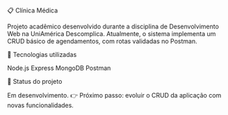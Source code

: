 📋 Clínica Médica

Projeto acadêmico desenvolvido durante a disciplina de Desenvolvimento Web na UniAmérica Descomplica.
Atualmente, o sistema implementa um CRUD básico de agendamentos, com rotas validadas no Postman.

🚀 Tecnologias utilizadas

Node.js
Express
MongoDB
Postman

📌 Status do projeto

Em desenvolvimento.
👉 Próximo passo: evoluir o CRUD da aplicação com novas funcionalidades.
